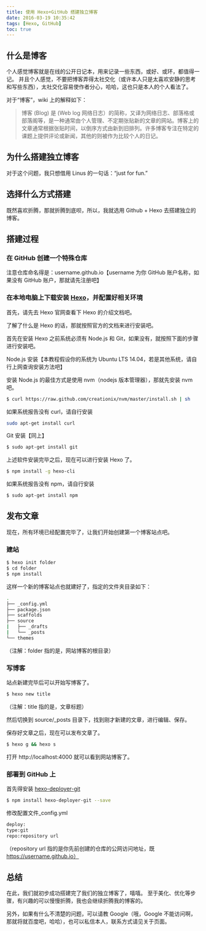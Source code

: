 ```yaml
---
title: 使用 Hexo+GitHub 搭建独立博客
date: 2016-03-19 10:35:42
tags: [Hexo, GitHub]
toc: true
---
```


## 什么是博客

个人感觉博客就是在线的公开日记本，用来记录一些东西，或好、或环，都值得一记。
并且个人感觉，不要把博客弄得太社交化（或许本人只是太喜欢安静的思考和写些东西），太社交化容易使作者分心，哈哈，这也只是本人的个人看法了。

对于“博客”，wiki 上的解释如下：

>博客 (Blog) 是 (Web log 网络日志）的简称，又译为网络日志、部落格或部落阁等，是一种通常由个人管理、不定期张贴新的文章的网站。博客上的文章通常根据张贴时间，以倒序方式由新到旧排列。许多博客专注在特定的课题上提供评论或新闻，其他的则被作为比较个人的日记。

## 为什么搭建独立博客

对于这个问题，我只想借用 Linus 的一句话：“just for fun.”

## 选择什么方式搭建

既然喜欢折腾，那就折腾到底呗，所以，我就选用 Github + Hexo 去搭建独立的博客。

## 搭建过程

### 在 GitHub 创建一个特殊仓库

注意仓库命名得是：username.github.io【username 为你 GitHub 账户名称，如果没有 GitHub 账户，那就请先注册吧】

### 在本地电脑上下载安装 [Hexo](https://hexo.io/zh-cn/docs/index.html)，并配置好相关环境

首先，请先去 Hexo 官网查看下 Hexo 的介绍文档吧。

了解了什么是 Hexo 的话，那就按照官方的文档来进行安装吧。

首先在安装 Hexo 之前系统必须有 Node.js 和 Git，如果没有，就按照下面的步骤进行安装吧。

Node.js 安装【本教程假设你的系统为 Ubuntu LTS 14.04，若是其他系统，请自行上网查询安装方法吧】

安装 Node.js 的最佳方式是使用 nvm（nodejs 版本管理器），那就先安装 nvm 吧。

``` bash
$ curl https://raw.github.com/creationix/nvm/master/install.sh | sh
```
如果系统报告没有 curl，请自行安装

``` bash
sudo apt-get install curl
```
Git 安装【同上】
``` bash
$ sudo apt-get install git
```
上述软件安装完毕之后，现在可以进行安装 Hexo 了。

``` bash
$ npm install -g hexo-cli
```
如果系统报告没有 npm，请自行安装

``` bash
$ sudo apt-get install npm
```
## 发布文章

现在，所有环境已经配置完毕了，让我们开始创建第一个博客站点吧。

### 建站

``` bash
$ hexo init folder
$ cd folder
$ npm install
```

这样一个新的博客站点也就建好了，指定的文件夹目录如下：

``` bash
.
├── _config.yml
├── package.json
├── scaffolds
├── source
|   ├── _drafts
|   └── _posts
└── themes
```
（注解：folder 指的是，网站博客的根目录）

### 写博客

站点新建完毕后可以开始写博客了。

``` bash
$ hexo new title
```
（注解：title 指的是，文章标题）

然后切换到 source/_posts 目录下，找到刚才新建的文章，进行编辑、保存。

保存好文章之后，现在可以发布文章了。

``` bash
$ hexo g && hexo s
```
打开 http://localhost:4000 就可以看到网站博客了。

### 部署到 GitHub 上

首先得安装 [hexo-deployer-git](https://github.com/hexojs/hexo-deployer-git)

``` bash
$ npm install hexo-deployer-git --save
```
修改配置文件_config.yml

``` bash
deploy:
type:git
repo:repository url
```
（repository url 指的是你先前创建的仓库的公网访问地址，既 https://username.github.io）

## 总结

在此，我们就初步成功搭建完了我们的独立博客了，嘻嘻。
至于美化、优化等步骤，有兴趣的可以慢慢折腾，我也会继续折腾我的博客的。

另外，如果有什么不清楚的问题，可以请教 Google（哦，Google 不能访问啊，那就将就百度吧，哈哈），也可以私信本人，联系方式请见关于页面。
